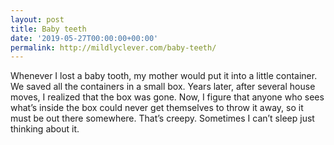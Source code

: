 ```yaml
---
layout: post
title: Baby teeth
date: '2019-05-27T00:00:00+00:00'
permalink: http://mildlyclever.com/baby-teeth/
---
```

Whenever I lost a baby tooth, my mother would put it into a little container. We saved all the containers in a small box. Years later, after several house moves, I realized that the box was gone. Now, I figure that  anyone who sees what’s inside the box could never get themselves to throw it away, so it must be out there somewhere. That’s creepy. Sometimes I can’t sleep just thinking about it.
